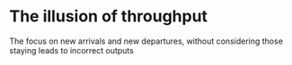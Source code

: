# The illusion of throughput

The focus on new arrivals and new departures, without considering those staying leads to incorrect outputs